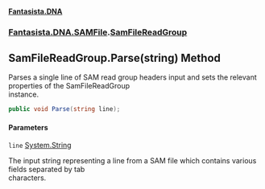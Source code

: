 #### [Fantasista.DNA](index.md 'index')
### [Fantasista.DNA.SAMFile](Fantasista.DNA.SAMFile.md 'Fantasista.DNA.SAMFile').[SamFileReadGroup](Fantasista.DNA.SAMFile.SamFileReadGroup.md 'Fantasista.DNA.SAMFile.SamFileReadGroup')

## SamFileReadGroup.Parse(string) Method

Parses a single line of SAM read group headers input and sets the relevant properties of the SamFileReadGroup  
instance.

```csharp
public void Parse(string line);
```
#### Parameters

<a name='Fantasista.DNA.SAMFile.SamFileReadGroup.Parse(string).line'></a>

`line` [System.String](https://docs.microsoft.com/en-us/dotnet/api/System.String 'System.String')

The input string representing a line from a SAM file which contains various fields separated by tab  
characters.